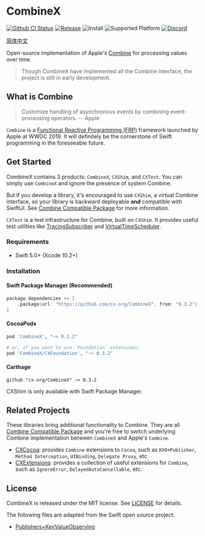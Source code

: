 # CombineX

[![Github CI Status](https://github.com/cx-org/CombineX/workflows/CI/badge.svg)](https://github.com/cx-org/CombineX/actions)
[![Release](https://img.shields.io/github/release-pre/cx-org/combinex)](https://github.com/cx-org/CombineX/releases)
![Install](https://img.shields.io/badge/install-Swift_PM%20%7C%20CocoaPods%20%7C%20Carthage-ff69b4)
![Supported Platform](https://img.shields.io/badge/platform-Linux%20%7C%20macOS%20%7C%20iOS%20%7C%20watchOS%20%7C%20tvOS-lightgrey)
[![Discord](https://img.shields.io/badge/chat-discord-9cf)](https://discord.gg/9vzqgZx)

[简体中文](README_zh-Hans.md)

Open-source implementation of Apple's [Combine](https://developer.apple.com/documentation/combine) for processing values over time.

> Though CombineX have implemented all the Combine interface, the project is still in early development.

## What is Combine

> Customize handling of asynchronous events by combining event-processing operators. -- Apple

`Combine` is a [Functional Reactive Programming (FRP)](https://en.wikipedia.org/wiki/Functional_reactive_programming) framework launched by Apple at WWDC 2019. It will definitely be the cornerstone of Swift programming in the foreseeable future.

## Get Started

CombineX contains 3 products: `CombineX`, `CXShim`, and `CXTest`. You can simply use `CombineX` and ignore the presence of system Combine.

But if you develop a library, it's encouraged to use `CXShim`, a virtual Combine interface, so your library is backward deployable **and** compatible with SwiftUI. See [Combine Compatible Package](https://github.com/cx-org/CombineX/wiki/Combine-Compatible-Package) for more information.

`CXTest` is a test infrastructure for Combine, built on `CXShim`. It provides useful test utilities like [TracingSubscriber](Sources/CXTest/TracingSubscriber.swift) and [VirtualTimeScheduler](Sources/CXTest/VirtualTimeScheduler.swift).

### Requirements

- Swift 5.0+ (Xcode 10.2+)

### Installation

#### Swift Package Manager (Recommended)

```swift
package.dependencies += [
    .package(url: "https://github.com/cx-org/CombineX", from: "0.3.2"),
]
```

#### CocoaPods

```ruby
pod 'CombineX', "~> 0.3.2"

# or, if you want to use `Foundation` extensions: 
pod 'CombineX/CXFoundation', "~> 0.3.2"
```

#### Carthage

```carthage
github "cx-org/CombineX" ~> 0.3.2
```

CXShim is only available with Swift Package Manager.

## Related Projects

These libraries bring additional functionality to Combine. They are all [Combine Compatible Package](https://github.com/cx-org/CombineX/wiki/Combine-Compatible-Package) and you're free to switch underlying Combine implementation between `CombineX` and Apple's `Combine`.

- [CXCocoa](https://github.com/cx-org/CXCocoa): provides `Combine` extensions to `Cocoa`, such as `KVO+Publisher`, `Method Interception`, `UIBinding`, `Delegate Proxy`, etc.
- [CXExtensions](https://github.com/cx-org/CXExtensions): provides a collection of useful extensions for `Combine`, such as `IgnoreError`, `DelayedAutoCancellable`, etc.

## License

CombineX is released under the MIT license. See [LICENSE](LICENSE) for details.

The following files are adapted from the Swift open source project:

- [Publishers+KeyValueObserving](Sources/CXFoundation/Publishers+KeyValueObserving.swift)

